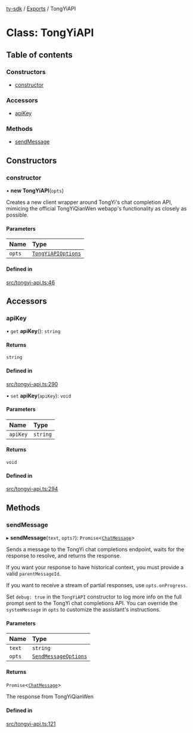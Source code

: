 [ty-sdk](../readme.md) / [Exports](../modules.md) / TongYiAPI

# Class: TongYiAPI

## Table of contents

### Constructors

- [constructor](TongYiAPI.md#constructor)

### Accessors

- [apiKey](TongYiAPI.md#apikey)

### Methods

- [sendMessage](TongYiAPI.md#sendmessage)

## Constructors

### constructor

• **new TongYiAPI**(`opts`)

Creates a new client wrapper around TongYi's chat completion API, mimicing the official TongYiQianWen webapp's functionality as closely as possible.

#### Parameters

| Name | Type |
| :------ | :------ |
| `opts` | [`TongYiAPIOptions`](../modules.md#tongyiapioptions) |

#### Defined in

[src/tongyi-api.ts:46](https://github.com/isnl/ty-sdk/blob/52769c2/src/tongyi-api.ts#L46)

## Accessors

### apiKey

• `get` **apiKey**(): `string`

#### Returns

`string`

#### Defined in

[src/tongyi-api.ts:290](https://github.com/isnl/ty-sdk/blob/52769c2/src/tongyi-api.ts#L290)

• `set` **apiKey**(`apiKey`): `void`

#### Parameters

| Name | Type |
| :------ | :------ |
| `apiKey` | `string` |

#### Returns

`void`

#### Defined in

[src/tongyi-api.ts:294](https://github.com/isnl/ty-sdk/blob/52769c2/src/tongyi-api.ts#L294)

## Methods

### sendMessage

▸ **sendMessage**(`text`, `opts?`): `Promise`\<[`ChatMessage`](../interfaces/ChatMessage.md)\>

Sends a message to the TongYi chat completions endpoint, waits for the response
to resolve, and returns the response.

If you want your response to have historical context, you must provide a valid `parentMessageId`.

If you want to receive a stream of partial responses, use `opts.onProgress`.

Set `debug: true` in the `TongYiAPI` constructor to log more info on the full prompt sent to the TongYi chat completions API. You can override the `systemMessage` in `opts` to customize the assistant's instructions.

#### Parameters

| Name | Type |
| :------ | :------ |
| `text` | `string` |
| `opts` | [`SendMessageOptions`](../modules.md#sendmessageoptions) |

#### Returns

`Promise`\<[`ChatMessage`](../interfaces/ChatMessage.md)\>

The response from TongYiQianWen

#### Defined in

[src/tongyi-api.ts:121](https://github.com/isnl/ty-sdk/blob/52769c2/src/tongyi-api.ts#L121)
